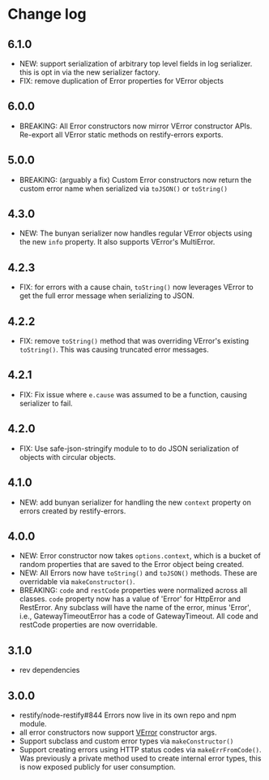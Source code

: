 # Change log

## 6.1.0

- NEW: support serialization of arbitrary top level fields in log serializer.
  this is opt in via the new serializer factory.
- FIX: remove duplication of Error properties for VError objects

## 6.0.0

- BREAKING: All Error constructors now mirror VError constructor APIs. Re-export
  all VError static methods on restify-errors exports.

## 5.0.0

- BREAKING: (arguably a fix) Custom Error constructors now return the custom
  error name when serialized via `toJSON()` or `toString()`

## 4.3.0

- NEW: The bunyan serializer now handles regular VError objects using the new
  `info` property. It also supports VError's MultiError.

## 4.2.3

- FIX: for errors with a cause chain, `toString()` now leverages VError to get
  the full error message when serializing to JSON.

## 4.2.2

- FIX: remove `toString()` method that was overriding VError's existing
  `toString()`. This was causing truncated error messages.

## 4.2.1

- FIX: Fix issue where `e.cause` was assumed to be a function, causing
  serializer to fail.

## 4.2.0

- FIX: Use safe-json-stringify module to to do JSON serialization of objects
  with circular objects.

## 4.1.0

- NEW: add bunyan serializer for handling the new `context` property on errors
  created by restify-errors.


## 4.0.0

- NEW: Error constructor now takes `options.context`, which is a bucket of
  random properties that are saved to the Error object being created.
- NEW: All Errors now have `toString()` and `toJSON()` methods. These are
  overridable via `makeConstructor()`.
- BREAKING: `code` and `restCode` properties were normalized across all
  classes. `code` property now has a value of 'Error' for HttpError and
  RestError. Any subclass will have the name of the error, minus 'Error',
  i.e., GatewayTimeoutError has a code of GatewayTimeout. All code and
  restCode properties are now overridable.

## 3.1.0
- rev dependencies

## 3.0.0
- restify/node-restify#844 Errors now live in its own repo and npm module.
- all error constructors now support [VError](https://github.com/davepacheco/node-verror) constructor args.
- Support subclass and custom error types via `makeConstructor()`
- Support creating errors using HTTP status codes via `makeErrFromCode()`. Was
  previously a private method used to create internal error types, this is now
  exposed publicly for user consumption.

